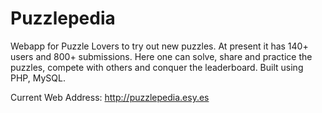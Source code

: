 # Puzzlepedia
Webapp for Puzzle Lovers to try out new puzzles. At present it has 140+ users and 800+ submissions. Here one can solve, share and practice the puzzles, compete with others and conquer the leaderboard.
Built using PHP, MySQL.

Current Web Address: http://puzzlepedia.esy.es
